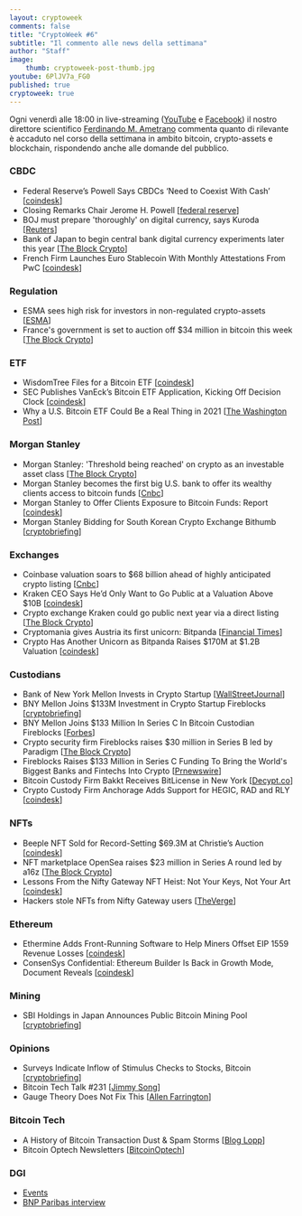 ```yaml
---
layout: cryptoweek
comments: false
title: "CryptoWeek #6"
subtitle: "Il commento alle news della settimana" 
author: "Staff"
image:
    thumb: cryptoweek-post-thumb.jpg
youtube: 6PlJV7a_FG0
published: true
cryptoweek: true
---
```


Ogni venerdì alle 18:00 in live-streaming
([YouTube](https://www.youtube.com/watch?v=6SVoSmLxNhM&list=PLTLa2tRY91LI9MN6-_ai0J6jTRcY8znDc) e
[Facebook](https://www.facebook.com/DigitalGoldInstitute))
il nostro direttore scientifico [Ferdinando M. Ametrano](https://www.ametrano.net)
commenta quanto di rilevante è accaduto nel corso della settimana
in ambito bitcoin, crypto-assets e blockchain,
rispondendo anche alle domande del pubblico.

<div id="buzzsprout-player-8173333"></div>
<script src="https://www.buzzsprout.com/1686991/8173333-cryptoweek-6-19-marzo-2021.js?container_id=buzzsprout-player-8173333&player=small" type="text/javascript" charset="utf-8"></script>

### CBDC

- Federal Reserve’s Powell Says CBDCs ‘Need to Coexist With Cash’ [[coindesk](https://www.coindesk.com/federal-reserves-powell-cbdc-coexist-cash)]
- Closing Remarks Chair Jerome H. Powell [[federal reserve](https://www.federalreserve.gov/newsevents/speech/powell20210318a.htm)]
- BOJ must prepare 'thoroughly' on digital currency, says Kuroda [[Reuters](https://www.reuters.com/article/us-japan-economy-boj-cbdc/boj-must-prepare-thoroughly-on-digital-currency-says-kuroda-idUSKBN2B80CS)]
- Bank of Japan to begin central bank digital currency experiments later this year [[The Block Crypto](https://www.theblockcrypto.com/linked/98555/bank-of-japan-cbdc-experiments-governor)]
- French Firm Launches Euro Stablecoin With Monthly Attestations From PwC [[coindesk](https://www.coindesk.com/french-firm-launches-euro-stablecoin-with-monthly-audits-from-pwc)]

### Regulation

- ESMA sees high risk for investors in non-regulated crypto-assets [[ESMA](https://www.esma.europa.eu/press-news/esma-news/esma-sees-high-risk-investors-in-non-regulated-crypto-assets)]
- France's government is set to auction off $34 million in bitcoin this week [[The Block Crypto](https://www.theblockcrypto.com/linked/98356/france-bitcoin-auction-wednesday)]

### ETF

- WisdomTree Files for a Bitcoin ETF [[coindesk](https://www.coindesk.com/wisdomtree-files-for-a-bitcoin-etf)]
- SEC Publishes VanEck’s Bitcoin ETF Application, Kicking Off Decision Clock [[coindesk](https://www.coindesk.com/sec-vaneck-bitcoin-etf-2021)]
- Why a U.S. Bitcoin ETF Could Be a Real Thing in 2021 [[The Washington Post](https://www.washingtonpost.com/business/why-a-us-bitcoin-etf-could-be-a-real-thing-in-2021/2021/03/17/fe92797c-873b-11eb-be4a-24b89f616f2c_story.html)]

### Morgan Stanley

- Morgan Stanley: 'Threshold being reached' on crypto as an investable asset class [[The Block Crypto](https://www.theblockcrypto.com/linked/98606/morgan-stanley-crypto-asset-class-threshold)]
- Morgan Stanley becomes the first big U.S. bank to offer its wealthy clients access to bitcoin funds [[Cnbc](https://www.cnbc.com/2021/03/17/bitcoin-morgan-stanley-is-the-first-big-us-bank-to-offer-wealthy-clients-access-to-bitcoin-funds.html)]
- Morgan Stanley to Offer Clients Exposure to Bitcoin Funds: Report [[coindesk](https://www.coindesk.com/morgan-stanley-to-offer-clients-exposure-to-bitcoin-funds-report)]
- Morgan Stanley Bidding for South Korean Crypto Exchange Bithumb [[cryptobriefing](https://cryptobriefing.com/morgan-stanley-bidding-south-korean-crypto-exchange-bithumb/)]

### Exchanges

- Coinbase valuation soars to $68 billion ahead of highly anticipated crypto listing [[Cnbc](https://www.cnbc.com/2021/03/17/coinbase-valuation-rises-to-68-billion-ahead-of-crypto-listing.html)]
- Kraken CEO Says He’d Only Want to Go Public at a Valuation Above $10B [[coindesk](https://www.coindesk.com/kraken-jesse-powell-bloomberg)]
- Crypto exchange Kraken could go public next year via a direct listing [[The Block Crypto](https://www.theblockcrypto.com/linked/98587/crypto-exchange-kraken-direct-listing-plan-2022)]
- Cryptomania gives Austria its first unicorn: Bitpanda [[Financial Times](https://www.ft.com/content/0f5d5439-c655-4f0f-a484-8aacd0333c96)]
- Crypto Has Another Unicorn as Bitpanda Raises $170M at $1.2B Valuation [[coindesk](https://www.coindesk.com/crypto-has-another-unicorn-as-bitpanda-raises-170m-at-1-2b-valuation)]

### Custodians

- Bank of New York Mellon Invests in Crypto Startup [[WallStreetJournal](https://www.wsj.com/articles/bank-of-new-york-mellon-invests-in-crypto-startup-11616063404)]
- BNY Mellon Joins $133M Investment in Crypto Startup Fireblocks [[cryptobriefing](https://cryptobriefing.com/bny-mellon-joins-133m-investment-crypto-startup-fireblocks/)]
- BNY Mellon Joins $133 Million In Series C In Bitcoin Custodian Fireblocks [[Forbes](https://www.forbes.com/sites/ninabambysheva/2021/03/18/bny-mellon-joins-133-million-in-series-c-in-bitcoin-custodian-fireblocks/)]
- Crypto security firm Fireblocks raises $30 million in Series B led by Paradigm [[The Block Crypto](https://www.theblockcrypto.com/post/85052/crypto-fireblocks-series-b-funding-round-paradigm)]
- Fireblocks Raises $133 Million in Series C Funding To Bring the World's Biggest Banks and Fintechs Into Crypto [[Prnewswire](https://www.prnewswire.com/news-releases/fireblocks-raises-133-million-in-series-c-funding-to-bring-the-worlds-biggest-banks-and-fintechs-into-crypto-301249839.html)]
- Bitcoin Custody Firm Bakkt Receives BitLicense in New York [[Decypt.co](https://decrypt.co/60982/bitcoin-custody-firm-bakkt-receives-bitlicense-in-new-york)]
- Crypto Custody Firm Anchorage Adds Support for HEGIC, RAD and RLY [[coindesk](https://www.coindesk.com/crypto-custody-firm-anchorage-adds-support-for-hegic-rad-and-rly)]

### NFTs

- Beeple NFT Sold for Record-Setting $69.3M at Christie’s Auction [[coindesk](https://www.coindesk.com/beeple-nft-christies-auction)]
- NFT marketplace OpenSea raises $23 million in Series A round led by a16z [[The Block Crypto](https://www.theblockcrypto.com/linked/98757/nft-marketplace-opensea-funding-a16z)]
- Lessons From the Nifty Gateway NFT Heist: Not Your Keys, Not Your Art [[coindesk](https://www.coindesk.com/nifty-gateway-nft-hack-lessons)]
- Hackers stole NFTs from Nifty Gateway users [[TheVerge](https://www.theverge.com/2021/3/15/22331818/nifty-gateway-hack-steal-nfts-credit-card)]

### Ethereum

- Ethermine Adds Front-Running Software to Help Miners Offset EIP 1559 Revenue Losses [[coindesk](https://www.coindesk.com/ethermine-adds-front-running-software-to-help-miners-offset-eip-1559-revenue-losses)]
- ConsenSys Confidential: Ethereum Builder Is Back in Growth Mode, Document Reveals [[coindesk](https://www.coindesk.com/consensys-confidential-ethereum-builder-is-back-in-growth-mode-document-reveals)]

### Mining

- SBI Holdings in Japan Announces Public Bitcoin Mining Pool [[cryptobriefing](https://cryptobriefing.com/sbi-holdings-japan-announces-public-bitcoin-mining-pool/)]

### Opinions

- Surveys Indicate Inflow of Stimulus Checks to Stocks, Bitcoin [[cryptobriefing](https://cryptobriefing.com/surveys-indicate-inflow-stimulus-checks-stocks-bitcoin/)]
- Bitcoin Tech Talk #231 [[Jimmy Song](https://jimmysong.substack.com/p/taleb-peterson-and-weinsteins-engagement)]
- Gauge Theory Does Not Fix This [[Allen Farrington](https://allenfarrington.medium.com/gauge-theory-does-not-fix-this-625f98de3246)]

### Bitcoin Tech

- A History of Bitcoin Transaction Dust & Spam Storms [[Blog Lopp](https://blog.lopp.net/history-bitcoin-transaction-dust-spam-storms/)]
- Bitcoin Optech Newsletters [[BitcoinOptech](https://bitcoinops.org/en/newsletters/)]

### DGI

- [Events](https://dgi.io/events/)
- [BNP Paribas interview](https://dgi.io/2021/03/17/bnp-paribas.html)

